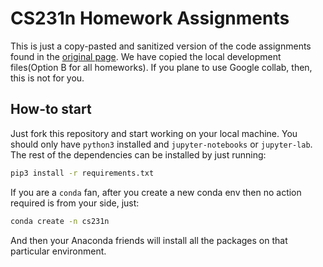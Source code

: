 # CS231n Homework Assignments

This is just a copy-pasted and sanitized version of the code assignments
found in the [original page](https://cs231n.github.io/). We have copied the
local development files(Option B for all homeworks). If you plane to use
Google collab, then, this is not for you.

## How-to start

Just fork this repository and start working on your local machine. You should
only have `python3` installed and `jupyter-notebooks` or `jupyter-lab`. The
rest of the dependencies can be installed by just running:

```sh
pip3 install -r requirements.txt
```

If you are a `conda` fan, after you create a new conda env then no action
required is from your side, just:

```sh
conda create -n cs231n
```

And then your Anaconda friends will install all the packages on that particular
environment.
